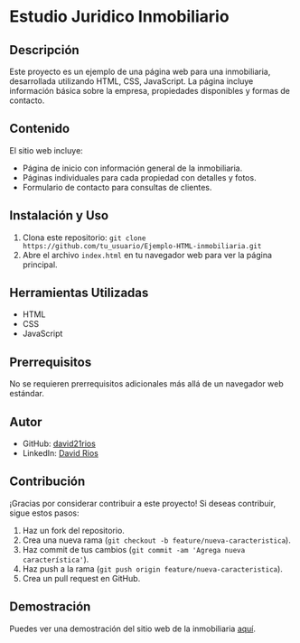 # Estudio Juridico Inmobiliario

## Descripción
Este proyecto es un ejemplo de una página web para una inmobiliaria, desarrollada utilizando HTML, CSS, JavaScript. La página incluye información básica sobre la empresa, propiedades disponibles y formas de contacto.

## Contenido
El sitio web incluye:
- Página de inicio con información general de la inmobiliaria.
- Páginas individuales para cada propiedad con detalles y fotos.
- Formulario de contacto para consultas de clientes.

## Instalación y Uso
1. Clona este repositorio: `git clone https://github.com/tu_usuario/Ejemplo-HTML-inmobiliaria.git`
2. Abre el archivo `index.html` en tu navegador web para ver la página principal.

## Herramientas Utilizadas
- HTML
- CSS
- JavaScript

## Prerrequisitos
No se requieren prerrequisitos adicionales más allá de un navegador web estándar.

## Autor
- GitHub: [david21rios](https://github.com/david21rios)
- LinkedIn: [David Rios](https://www.linkedin.com/in/davidriosl/)

## Contribución
¡Gracias por considerar contribuir a este proyecto! Si deseas contribuir, sigue estos pasos:
1. Haz un fork del repositorio.
2. Crea una nueva rama (`git checkout -b feature/nueva-caracteristica`).
3. Haz commit de tus cambios (`git commit -am 'Agrega nueva característica'`).
4. Haz push a la rama (`git push origin feature/nueva-caracteristica`).
5. Crea un pull request en GitHub.

## Demostración
Puedes ver una demostración del sitio web de la inmobiliaria [aquí](https://david21rios.github.io/Ejemplo-HTML-inmobiliaria/).

